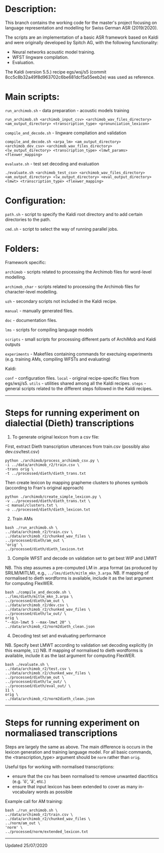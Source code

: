
# Description:

This branch contains the working code for the master's project focusing on language representation and modelling for Swiss German ASR (2019/2020).

The scripts are an implementation of a basic ASR framework based on Kaldi and were originally developed by Spitch AG, with the following functionality:

- Neural networks acoustic model training.
- WFST lingware compilation.
- Evaluation.

The Kaldi (version 5.5.) recipe egs/wsj/s5 (commit 8cc5c8b32a49f8d963702c6be681dcf5a55eeb2e) was used as reference.

# Main scripts:

`run_archimob.sh`
	- data preparation
	- acoustic models training

```
run_archimob.sh <archimob_input_csv> <archimob_wav_files_directory> <am_output_directory> <transcription_type> <pronunciation_lexicon>
```

`compile_and_decode.sh`
	- lingware compilation and validation

```
compile_and_decode.sh <arpa_lm> <am_output_directory> <archimob_dev_csv> <archimob_wav_files_directory> <lw_output_directory> <transcription_type> <lmwt_params> <flexwer_mapping>
```

`evaluate.sh`
	- test set decoding and evaluation

```
./evaluate.sh <archimob_test_csv> <archimob_wav_files_directory> <am_output_directory> <lw_output_directory> <eval_output_directory> <lmwt> <transcription_type> <flexwer_mapping>
```

# Configuration:

`path.sh`
	- script to specify the Kaldi root directory and to add certain directories to the path.

`cmd.sh`
	- script to select the way of running parallel jobs.

# Folders:

Framework specific:

`archimob`
	- scripts related to processing the Archimob files for word-level modelling.

`archimob_char`
	- scripts related to processing the Archimob files for character-level modelling.

`uzh`
	- secondary scripts not included in the Kaldi recipe.

`manual`
	- manually generated files.

`doc`
 	- documentation files.

`lms`
	- scripts for compiling language models

`scripts`
	- small scripts for processing different parts of ArchiMob and Kaldi outputs

`experiments`
	- Makefiles containing commands for exectuing experiments (e.g. training AMs, compiling WFSTs and evaluating)

Kaldi:

`conf`
	- configuration files.
`local`
	- original recipe-specific files from egs/wsj/s5.
`utils`
	- utilities shared among all the Kaldi recipes.
`steps`
	- general scripts related to the different steps followed in the Kaldi recipes.

---

# Steps for running experiment on dialectial (Dieth) transcriptions

1. To generate original lexicon from a csv file:

First, extract Dieth transcription utterances from train.csv (possibly also dev.csv/test.csv)

```
python ./archimob/process_archimob_csv.py \
-i ../data/archimob_r2/train.csv \
-trans orig \
-t ../processed/dieth/dieth_trans.txt
```

Then create lexicon by mapping grapheme clusters to phones symbols (according to Fran's original approach)

```
python ./archimob/create_simple_lexicon.py \
-v ../processed/dieth/dieth_trans.txt \
-c manual/clusters.txt \
-o ../processed/dieth/dieth_lexicon.txt
```

2. Train AMs

```
bash ./run_archimob.sh \
../data/archimob_r2/train.csv \
../data/archimob_r2/chunked_wav_files \
../processed/dieth/am_out \
'orig' \
../processed/dieth/dieth_lexicon.txt
```

3. Compile WFST and decode on validation set to get best WIP and LMWT

NB. This step assumes a pre-computed LM in .arpa format (as produced by SRILM/MITLM), e.g., `../lms/dieth/mitlm_mkn_3.arpa`.
NB. If mapping of normalised to dieth wordforms is available, include it as the last argument for computing FlexWER.

```
bash ./compile_and_decode.sh \
../lms/dieth/mitlm_mkn_3.arpa \
../processed/dieth/am_out \
../data/archimob_r2/dev.csv \
../data/archimob_r2/chunked_wav_files \
../processed/dieth/lw_out/ \
orig \
"--min-lmwt 5 --max-lmwt 20" \
../data/archimob_r2/norm2dieth_clean.json
```

4. Decoding test set and evaluating performance

NB. Specify best LMWT according to validation set decoding explicitly (in this example, `11`)
NB. If mapping of normalised to dieth wordforms is available, include it as the last argument for computing FlexWER.

```
bash ./evaluate.sh \
../data/archimob_r2/test.csv \
../data/archimob_r2/chunked_wav_files \
../processed/dieth/am_out \
../processed/dieth/lw_out/ \
../processed/dieth/eval_out/ \
11 \
orig \
../data/archimob_r2/norm2dieth_clean.json
```

----

# Steps for running experiment on normaliased transcriptions

Steps are largely the same as above. The main difference is occurs in the lexicon generation and training language model. For all basic commands, the <transcription_type> argument should be `norm` rather than `orig`.

Useful tips for working with normalised transcriptions:
- ensure that the csv has been normalised to remove unwanted diacrtitics (e.g. 'õ', 'ã', etc.) 
- ensure that input lexicon has been extended to cover as many in-vocabulary words as possible

Example call for AM training:

```
bash ./run_archimob.sh \
../data/archimob_r2/train.csv \
../data/archimob_r2/chunked_wav_files \
../norm/am_out \
'norm' \
../processed/norm/extended_lexicon.txt
```

---

Updated 25/07/2020
